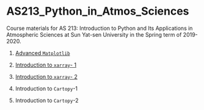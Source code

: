 # AS213_Python_in_Atmos_Sciences
Course materials for AS 213: Introduction to Python and Its Applications in Atmospheric Sciences at Sun Yat-sen University in the Spring term of 2019-2020.

1. [Advanced `Matplotlib`](https://nbviewer.jupyter.org/github/smartlixx/AS213_Python_in_Atmos_Sciences/tree/master/matplotlib/Matplotlib_advanced.ipynb)

2. [Introduction to `xarray`- 1](https://nbviewer.jupyter.org/github/smartlixx/AS213_Python_in_Atmos_Sciences/tree/master/xarray/xarray-1.ipynb)

3. [Introduction to `xarray`- 2](https://nbviewer.jupyter.org/github/smartlixx/AS213_Python_in_Atmos_Sciences/tree/master/xarray/xarray-2.ipynb)

4. Introduction to `Cartopy`-1

5. Introduction to `Cartopy`-2
